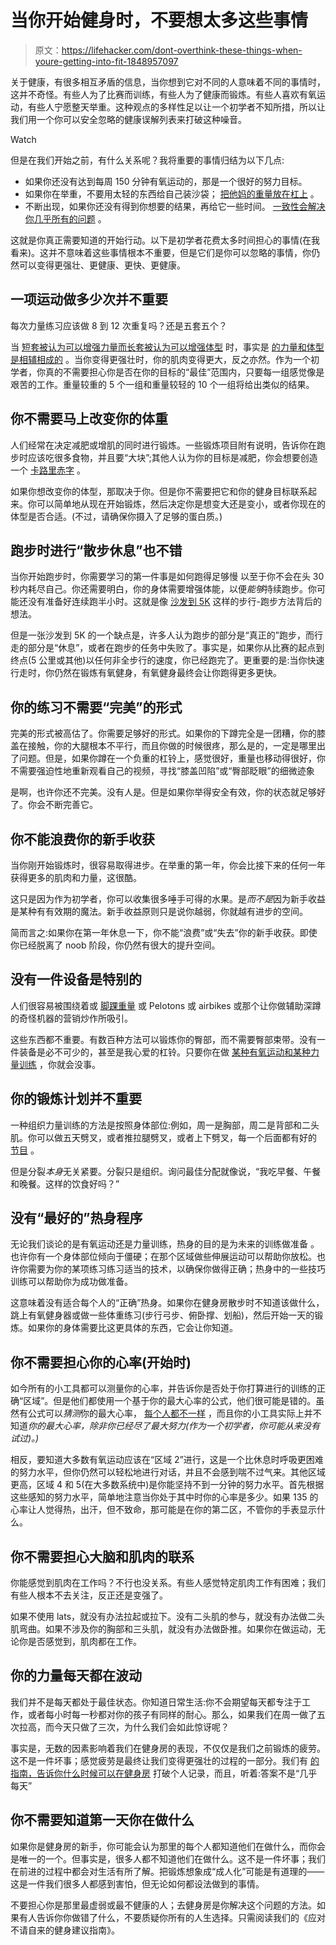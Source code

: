 # 当你开始健身时，不要想太多这些事情

> 原文：<https://lifehacker.com/dont-overthink-these-things-when-youre-getting-into-fit-1848957097>

关于健康，有很多相互矛盾的信息，当你想到它对不同的人意味着不同的事情时，这并不奇怪。有些人为了比赛而训练，有些人为了健康而锻炼。有些人喜欢有氧运动，有些人宁愿整天举重。这种观点的多样性足以让一个初学者不知所措，所以让我们用一个你可以安全忽略的健康误解列表来打破这种噪音。

Watch

但是在我们开始之前，有什么关系呢？我将重要的事情归结为以下几点:

*   如果你还没有达到每周 150 分钟有氧运动的，那是一个很好的努力目标。
*   如果你在举重，不要用太轻的东西给自己装沙袋； [把他妈的重量放在杠上](https://lifehacker.com/put-some-fucking-weight-on-the-bar-1847176087) 。
*   不断出现，如果你还没有得到你想要的结果，再给它一些时间。 [一致性会解决你几乎所有的问题](https://lifehacker.com/consistency-is-the-solution-to-most-of-your-fitness-pro-1845417358) 。

这就是你真正需要知道的开始行动。以下是初学者花费太多时间担心的事情(在我看来)。这并不意味着这些事情根本不重要，但是它们是你可以忽略的事情，你仍然可以变得更强壮、更健康、更快、更健康。

## 一项运动做多少次并不重要

每次力量练习应该做 8 到 12 次重复吗？还是五套五个？

当 [短套被认为可以增强力量而长套被认为可以增强体型](https://lifehacker.com/does-it-matter-how-many-reps-you-do-when-you-work-out-1742905045) 时，事实是 [的力量和体型是相辅相成的](https://www.strongerbyscience.com/hypertrophy-range-fact-fiction/) 。当你变得更强壮时，你的肌肉变得更大，反之亦然。作为一个初学者，你真的不需要担心你是否在你的目标的“最佳”范围内，只要每一组感觉像是艰苦的工作。重量较重的 5 个一组和重量较轻的 10 个一组将给出类似的结果。

## 你不需要马上改变你的体重

人们经常在决定减肥或增肌的同时进行锻炼。一些锻炼项目附有说明，告诉你在跑步时应该吃很多食物，并且要“大块”;其他人认为你的目标是减肥，你会想要创造一个 [卡路里赤字](https://lifehacker.com/how-to-lose-weight-without-buying-into-any-more-diet-bu-1847818364) 。

如果你想改变你的体型，那取决于你。但是你不需要把它和你的健身目标联系起来。你可以简单地从现在开始锻炼，然后决定你是想变大还是变小，或者你现在的体型是否合适。(不过，请确保你摄入了足够的蛋白质。)

## 跑步时进行“散步休息”也不错

当你开始跑步时，你需要学习的第一件事是如何跑得足够慢 以至于你不会在头 30 秒内耗尽自己。你还需要明白，你的身体需要增强体能，以便*能够*持续跑步。你可能还没有准备好连续跑半小时。这就是像 [沙发到 5K](https://lifehacker.com/all-the-questions-youll-have-when-you-start-couch-to-5k-1830857969) 这样的步行-跑步方法背后的想法。

但是一张沙发到 5K 的一个缺点是，许多人认为跑步的部分是“真正的”跑步，而行走的部分是“休息”，或者在跑步的任务中失败了。事实是，如果你从比赛的起点到终点(5 公里或其他)以任何非全步行的速度，你已经跑完了。更重要的是:当你快速行走时，你仍然在锻炼有氧健身，有氧健身最终会让你跑得更多更快。

## 你的练习不需要“完美”的形式

完美的形式被高估了。你需要足够好的形式。如果你的下蹲完全是一团糟，你的膝盖在接触，你的大腿根本不平行，而且你做的时候很疼，那么是的，一定是哪里出了问题。但是，如果你蹲在一个负重的杠铃上，感觉很好，重量也移动得很好，你不需要强迫性地重新观看自己的视频，寻找“膝盖凹陷”或“臀部眨眼”的细微迹象

是啊，也许你还不完美。没有人是。但是如果你举得安全有效，你的状态就足够好了。你会不断完善它。

## 你不能浪费你的新手收获

当你刚开始锻炼时，很容易取得进步。在举重的第一年，你会比接下来的任何一年获得更多的肌肉和力量，这很酷。

这只是因为作为初学者，你可以收集很多唾手可得的水果。是*而不是*因为新手收益是某种有有效期的魔法。新手收益原则只是说你越弱，你就越有进步的空间。

简而言之:如果你在第一年休息一下，你不能“浪费”或“失去”你的新手收获。即使你已经脱离了 noob 阶段，你仍然有很大的提升空间。

## 没有一件设备是特别的

人们很容易被围绕着或 [脚踝重量](https://lifehacker.com/do-you-really-need-ankle-weights-1846260387) 或 Pelotons 或 airbikes 或那个让你做辅助深蹲的奇怪机器的营销炒作所吸引。

这些东西都不重要。有数百种方法可以锻炼你的臀部，而不需要臀部束带。没有一件装备是必不可少的，甚至是我心爱的杠铃。只要你在做 [某种有氧运动和某种力量训练](https://lifehacker.com/why-cardio-and-strength-training-are-both-important-1845206358) ，你就会没事。

## 你的锻炼计划并不重要

一种组织力量训练的方法是按照身体部位:例如，周一是胸部，周二是背部和二头肌。你可以做五天劈叉，或者推拉腿劈叉，或者上下劈叉，每一个后面都有好的 [节目](https://lifehacker.com/why-you-need-a-lifting-program-1847476779) 。

但是分裂*本身*无关紧要。分裂只是组织。询问最佳分配就像说，“我吃早餐、午餐和晚餐。这样的饮食好吗？”

## 没有“最好的”热身程序

无论我们谈论的是有氧运动还是力量训练，热身的目的是为未来的训练做准备 。也许你有一个身体部位倾向于僵硬；在那个区域做些伸展运动可以帮助你放松。也许你需要为你的某项练习练习适当的技术，以确保你做得正确；热身中的一些技巧训练可以帮助你为成功做准备。

这意味着没有适合每个人的“正确”热身。如果你在健身房散步时不知道该做什么，跳上有氧健身器或做一些体重练习(步行弓步、俯卧撑、划船)，然后开始一天的锻炼。如果你的身体需要比这更具体的东西，它会让你知道。

## 你不需要担心你的心率(开始时)

如今所有的小工具都可以测量你的心率，并告诉你是否处于你打算进行的训练的正确“区域”。但是他们都使用一个基于你的最大心率的公式，他们很可能是错的。虽然有公式可以*猜测*你的最大心率， [每个人都不一样](https://lifehacker.com/how-to-calculate-your-max-heart-rate-youre-probably-d-1683716934) ，而且你的小工具实际上并不知道*你的最大心率，除非你已经尽了最大努力(作为一个初学者，你可能从来没有试过)。)*

相反，要知道大多数有氧运动应该在“区域 2”进行，这是一个比休息时呼吸更困难的努力水平，但你仍然可以轻松地进行对话，并且不会感到喘不过气来。其他区域更高，区域 4 和 5(在大多数系统中)是你能坚持不到一分钟的努力水平。首先根据这些感知的努力水平，简单地注意当你处于其中时你的心率是多少。如果 135 的心率让人觉得热，出汗，但不致命，那可能是在你的第二区，不管你的手表显示什么。

## 你不需要担心大脑和肌肉的联系

你能感觉到肌肉在工作吗？不行也没关系。有些人感觉特定肌肉工作有困难；我们有些人根本不去关注，反正还是变强了。

如果不使用 lats，就没有办法拉起或拉下。没有二头肌的参与，就没有办法做二头肌弯曲。如果不涉及你的胸部和三头肌，就没有办法做卧推。如果你在做运动，无论你是否感觉到，肌肉都在工作。

## 你的力量每天都在波动

我们并不是每天都处于最佳状态。你知道日常生活:你不会期望每天都专注于工作，或者每小时每一秒都对你的孩子有同样的耐心。那么，如果我们在周一做了五次拉高，而今天只做了三次，为什么我们会如此惊讶呢？

事实是，无数的因素影响着我们在健身房的表现，不仅仅是我们之前锻炼的疲劳。这不是一件坏事；感觉疲劳是最终让我们变得更强壮的过程的一部分。我们有 [的指南，告诉你什么时候可以在健身房](https://lifehacker.com/when-can-you-expect-a-personal-record-in-the-gym-1846765539) 打破个人记录，而且，听着:答案不是“几乎每天”

## 你不需要知道第一天你在做什么

如果你是健身房的新手，你可能会认为那里的每个人都知道他们在做什么，而你会是唯一的一个。但事实是，很多人都不知道他们在做什么。这不是一件坏事；我们在前进的过程中都会对生活有所了解。把锻炼想象成“成人化”可能是有道理的——这是一件我们很多人都感到害怕，但无论如何都设法做到的事情。

不要担心你是那里最虚弱或最不健康的人；去健身房是你解决这个问题的方法。如果有人告诉你你做错了什么，不要质疑你所有的人生选择。只需阅读我们的《应对不请自来的健身建议指南》。